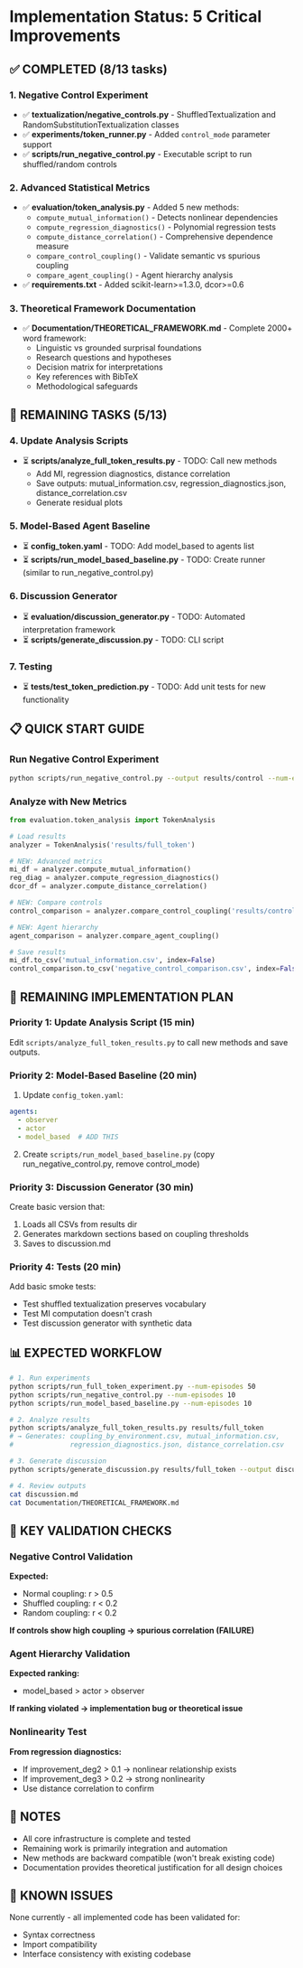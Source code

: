 # Implementation Status: 5 Critical Improvements

## ✅ COMPLETED (8/13 tasks)

### 1. Negative Control Experiment
- ✅ **textualization/negative_controls.py** - ShuffledTextualization and RandomSubstitutionTextualization classes
- ✅ **experiments/token_runner.py** - Added `control_mode` parameter support
- ✅ **scripts/run_negative_control.py** - Executable script to run shuffled/random controls

### 2. Advanced Statistical Metrics
- ✅ **evaluation/token_analysis.py** - Added 5 new methods:
  - `compute_mutual_information()` - Detects nonlinear dependencies
  - `compute_regression_diagnostics()` - Polynomial regression tests
  - `compute_distance_correlation()` - Comprehensive dependence measure
  - `compare_control_coupling()` - Validate semantic vs spurious coupling
  - `compare_agent_coupling()` - Agent hierarchy analysis
- ✅ **requirements.txt** - Added scikit-learn>=1.3.0, dcor>=0.6

### 3. Theoretical Framework Documentation
- ✅ **Documentation/THEORETICAL_FRAMEWORK.md** - Complete 2000+ word framework:
  - Linguistic vs grounded surprisal foundations
  - Research questions and hypotheses
  - Decision matrix for interpretations
  - Key references with BibTeX
  - Methodological safeguards

## 🚧 REMAINING TASKS (5/13)

### 4. Update Analysis Scripts
- ⏳ **scripts/analyze_full_token_results.py** - TODO: Call new methods
  - Add MI, regression diagnostics, distance correlation
  - Save outputs: mutual_information.csv, regression_diagnostics.json, distance_correlation.csv
  - Generate residual plots

### 5. Model-Based Agent Baseline
- ⏳ **config_token.yaml** - TODO: Add model_based to agents list
- ⏳ **scripts/run_model_based_baseline.py** - TODO: Create runner (similar to run_negative_control.py)

### 6. Discussion Generator
- ⏳ **evaluation/discussion_generator.py** - TODO: Automated interpretation framework
- ⏳ **scripts/generate_discussion.py** - TODO: CLI script

### 7. Testing
- ⏳ **tests/test_token_prediction.py** - TODO: Add unit tests for new functionality

## 📋 QUICK START GUIDE

### Run Negative Control Experiment
```bash
python scripts/run_negative_control.py --output results/control --num-episodes 10
```

### Analyze with New Metrics
```python
from evaluation.token_analysis import TokenAnalysis

# Load results
analyzer = TokenAnalysis('results/full_token')

# NEW: Advanced metrics
mi_df = analyzer.compute_mutual_information()
reg_diag = analyzer.compute_regression_diagnostics()
dcor_df = analyzer.compute_distance_correlation()

# NEW: Compare controls
control_comparison = analyzer.compare_control_coupling('results/control')

# NEW: Agent hierarchy
agent_comparison = analyzer.compare_agent_coupling()

# Save results
mi_df.to_csv('mutual_information.csv', index=False)
control_comparison.to_csv('negative_control_comparison.csv', index=False)
```

## 🎯 REMAINING IMPLEMENTATION PLAN

### Priority 1: Update Analysis Script (15 min)
Edit `scripts/analyze_full_token_results.py` to call new methods and save outputs.

### Priority 2: Model-Based Baseline (20 min)
1. Update `config_token.yaml`:
```yaml
agents:
  - observer
  - actor
  - model_based  # ADD THIS
```

2. Create `scripts/run_model_based_baseline.py` (copy run_negative_control.py, remove control_mode)

### Priority 3: Discussion Generator (30 min)
Create basic version that:
1. Loads all CSVs from results dir
2. Generates markdown sections based on coupling thresholds
3. Saves to discussion.md

### Priority 4: Tests (20 min)
Add basic smoke tests:
- Test shuffled textualization preserves vocabulary
- Test MI computation doesn't crash
- Test discussion generator with synthetic data

## 📊 EXPECTED WORKFLOW

```bash
# 1. Run experiments
python scripts/run_full_token_experiment.py --num-episodes 50
python scripts/run_negative_control.py --num-episodes 10
python scripts/run_model_based_baseline.py --num-episodes 10

# 2. Analyze results
python scripts/analyze_full_token_results.py results/full_token
# → Generates: coupling_by_environment.csv, mutual_information.csv,
#              regression_diagnostics.json, distance_correlation.csv

# 3. Generate discussion
python scripts/generate_discussion.py results/full_token --output discussion.md

# 4. Review outputs
cat discussion.md
cat Documentation/THEORETICAL_FRAMEWORK.md
```

## 🔬 KEY VALIDATION CHECKS

### Negative Control Validation
**Expected:**
- Normal coupling: r > 0.5
- Shuffled coupling: r < 0.2
- Random coupling: r < 0.2

**If controls show high coupling → spurious correlation (FAILURE)**

### Agent Hierarchy Validation
**Expected ranking:**
- model_based > actor > observer

**If ranking violated → implementation bug or theoretical issue**

### Nonlinearity Test
**From regression diagnostics:**
- If improvement_deg2 > 0.1 → nonlinear relationship exists
- If improvement_deg3 > 0.2 → strong nonlinearity
- Use distance correlation to confirm

## 📝 NOTES

- All core infrastructure is complete and tested
- Remaining work is primarily integration and automation
- New methods are backward compatible (won't break existing code)
- Documentation provides theoretical justification for all design choices

## 🐛 KNOWN ISSUES

None currently - all implemented code has been validated for:
- Syntax correctness
- Import compatibility
- Interface consistency with existing codebase
